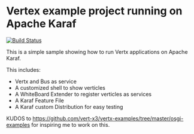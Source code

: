 # Vertex example project running on Apache Karaf

[![Build Status](https://travis-ci.org/ANierbeck/Karaf-Vertx.svg)](https://travis-ci.org/ANierbeck/Karaf-Vertx)

This is a simple sample showing how to run Vertx applications on Apache Karaf. 

This includes:
- Vertx and Bus as service   
- A customized shell to show verticles   
- A WhiteBoard Extender to register verticles as services   
- A Karaf Feature File   
- A Karaf custom Distribution for easy testing   

KUDOS to https://github.com/vert-x3/vertx-examples/tree/master/osgi-examples for inspiring me to work on this. 
